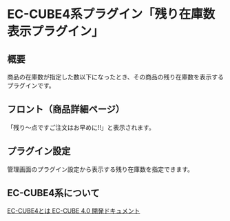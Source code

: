 # EC-CUBE4系プラグイン「残り在庫数表示プラグイン」

## 概要
商品の在庫数が指定した数以下になったとき、その商品の残り在庫数を表示するプラグインです。

## フロント（商品詳細ページ）
「残り〜点ですご注文はお早めに!!」と表示されます。

## プラグイン設定
管理画面のプラグイン設定から表示する残り在庫数を指定できます。

## EC-CUBE4系について
[EC-CUBE4とは ](https://www.ec-cube.net/product/4.0/)
[EC-CUBE 4.0 開発ドキュメント](http://doc4.ec-cube.net/)